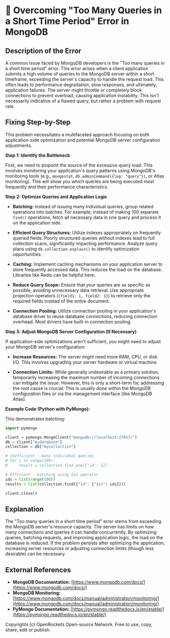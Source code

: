 # 🐞 Overcoming "Too Many Queries in a Short Time Period" Error in MongoDB


## Description of the Error

A common issue faced by MongoDB developers is the "Too many queries in a short time period" error. This error arises when a client application submits a high volume of queries to the MongoDB server within a short timeframe, exceeding the server's capacity to handle the request load. This often leads to performance degradation, slow responses, and ultimately, application failures. The server might throttle or completely block connections to prevent overload, causing application instability.  This isn't necessarily indicative of a flawed query, but rather a problem with request rate.

## Fixing Step-by-Step

This problem necessitates a multifaceted approach focusing on both application-side optimization and potential MongoDB server configuration adjustments.

**Step 1: Identify the Bottleneck**

First, we need to pinpoint the source of the excessive query load.  This involves monitoring your application's query patterns using MongoDB's monitoring tools (e.g., `mongostat`, `db.adminCommand({log: "query"})`, or Atlas monitoring). This will show you which queries are being executed most frequently and their performance characteristics.

**Step 2: Optimize Queries and Application Logic**

* **Batching:** Instead of issuing many individual queries, group related operations into batches. For example, instead of making 100 separate `find()` operations, fetch all necessary data in one query and process it on the application side.

* **Efficient Query Structures:** Utilize indexes appropriately on frequently queried fields.  Poorly structured queries without indexes lead to full collection scans, significantly impacting performance.  Analyze query plans using `db.collection.explain()` to identify optimization opportunities.

* **Caching:** Implement caching mechanisms on your application server to store frequently accessed data. This reduces the load on the database. Libraries like Redis can be helpful here.

* **Reduce Query Scope:**  Ensure that your queries are as specific as possible, avoiding unnecessary data retrieval. Use appropriate projection operators (`{field1: 1, field2: 1}`) to retrieve only the required fields instead of the entire document.

* **Connection Pooling:** Utilize connection pooling in your application's database driver to reuse database connections, reducing connection overhead.  Most drivers have built-in connection pooling.

**Step 3: Adjust MongoDB Server Configuration (If Necessary)**

If application-side optimizations aren't sufficient, you might need to adjust your MongoDB server's configuration:

* **Increase Resources:**  The server might need more RAM, CPU, or disk I/O.  This involves upgrading your server hardware or virtual machine.

* **Connection Limits:** While generally undesirable as a primary solution, temporarily increasing the maximum number of incoming connections can mitigate the issue. However, this is only a short-term fix; addressing the root cause is crucial.  This is usually done within the MongoDB configuration files or via the management interface (like MongoDB Atlas).

**Example Code (Python with PyMongo):**

This demonstrates batching:

```python
import pymongo

client = pymongo.MongoClient("mongodb://localhost:27017/")
db = client["mydatabase"]
collection = db["mycollection"]

# Inefficient - many individual queries
# for i in range(100):
#     result = collection.find_one({"id": i})

# Efficient - batching using $in operator
ids = list(range(100))
results = list(collection.find({"id": {"$in": ids}}))

client.close()

```

## Explanation

The "Too many queries in a short time period" error stems from exceeding the MongoDB server's resource capacity.  The server has limits on how many connections and queries it can handle concurrently. By optimizing queries, batching requests, and improving application logic, the load on the database is reduced.  If the problem persists after optimizing the application, increasing server resources or adjusting connection limits (though less desirable) can be necessary.


## External References

* **MongoDB Documentation:** [https://www.mongodb.com/docs/](https://www.mongodb.com/docs/)
* **MongoDB Monitoring:** [https://www.mongodb.com/docs/manual/administration/monitoring/](https://www.mongodb.com/docs/manual/administration/monitoring/)
* **PyMongo Documentation:** [https://pymongo.readthedocs.io/en/stable/](https://pymongo.readthedocs.io/en/stable/)


Copyrights (c) OpenRockets Open-source Network. Free to use, copy, share, edit or publish.

